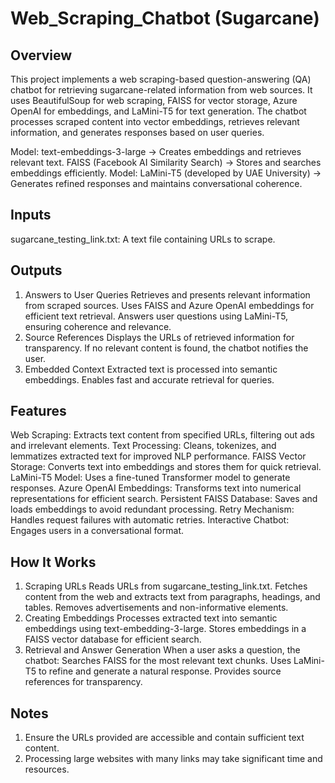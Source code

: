 # Web_Scraping_Chatbot (Sugarcane)

## Overview
This project implements a web scraping-based question-answering (QA) chatbot for retrieving sugarcane-related information from web sources. It uses BeautifulSoup for web scraping, FAISS for vector storage, Azure OpenAI for embeddings, and LaMini-T5 for text generation. The chatbot processes scraped content into vector embeddings, retrieves relevant information, and generates responses based on user queries.

Model: text-embeddings-3-large → Creates embeddings and retrieves relevant text.
FAISS (Facebook AI Similarity Search) → Stores and searches embeddings efficiently.
Model: LaMini-T5 (developed by UAE University) → Generates refined responses and maintains conversational coherence.

## Inputs
sugarcane_testing_link.txt: A text file containing URLs to scrape.

## Outputs
1. Answers to User Queries
Retrieves and presents relevant information from scraped sources.
Uses FAISS and Azure OpenAI embeddings for efficient text retrieval.
Answers user questions using LaMini-T5, ensuring coherence and relevance.
2. Source References
Displays the URLs of retrieved information for transparency.
If no relevant content is found, the chatbot notifies the user.
3. Embedded Context
Extracted text is processed into semantic embeddings.
Enables fast and accurate retrieval for queries.

## Features
Web Scraping: Extracts text content from specified URLs, filtering out ads and irrelevant elements.
Text Processing: Cleans, tokenizes, and lemmatizes extracted text for improved NLP performance.
FAISS Vector Storage: Converts text into embeddings and stores them for quick retrieval.
LaMini-T5 Model: Uses a fine-tuned Transformer model to generate responses.
Azure OpenAI Embeddings: Transforms text into numerical representations for efficient search.
Persistent FAISS Database: Saves and loads embeddings to avoid redundant processing.
Retry Mechanism: Handles request failures with automatic retries.
Interactive Chatbot: Engages users in a conversational format.

## How It Works
1. Scraping URLs
Reads URLs from sugarcane_testing_link.txt.
Fetches content from the web and extracts text from paragraphs, headings, and tables.
Removes advertisements and non-informative elements.
2. Creating Embeddings
Processes extracted text into semantic embeddings using text-embedding-3-large.
Stores embeddings in a FAISS vector database for efficient search.
3. Retrieval and Answer Generation
When a user asks a question, the chatbot:
Searches FAISS for the most relevant text chunks.
Uses LaMini-T5 to refine and generate a natural response.
Provides source references for transparency.

## Notes
1. Ensure the URLs provided are accessible and contain sufficient text content.
2. Processing large websites with many links may take significant time and resources.

